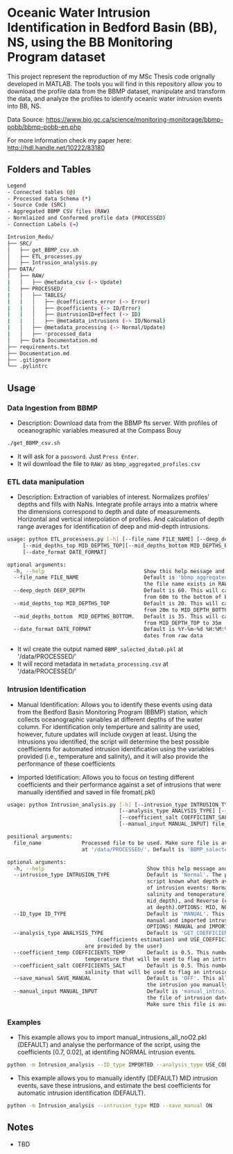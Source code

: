 # Oceanic Water Intrusion Identification in Bedford Basin (BB), NS, using the BB Monitoring Program dataset

This project represent the reproduction of my MSc Thesis code orignally developed in MATLAB. The tools you will
find in this repository allow you to download the profile data from the BBMP dataset, manipulate and transform the 
data, and analyze the profiles to identify oceanic water intrusion events into BB, NS. 

Data Source: https://www.bio.gc.ca/science/monitoring-monitorage/bbmp-pobb/bbmp-pobb-en.php

For more information check my paper here: http://hdl.handle.net/10222/83180

## Folders and Tables

```bash
Legend
- Connected tables (@)
- Processed data Schema (*)
- Source Code (SRC)
- Aggregated BBMP CSV files (RAW)
- Normlaized and Conformed profile data (PROCESSED)
- Connection Labels (→)

Intrusion_Redo/
├── SRC/
│   ├── get_BBMP_csv.sh
│   ├── ETL_processes.py
│   ├── Intrusion_analysis.py
├── DATA/
│   ├── RAW/
|   │   ├── @metadata_csv (-> Update)
│   ├── PROCESSED/
|   │   ├── TABLES/
|   |   │   ├── @coefficients_error (-> Error)
|   |   │   ├── @coefficients (-> ID/Error)
|   |   │   ├── @intrusionID+effect (-> ID)
|   |   │   ├── @metadata_intrusions (-> ID/Normal)
|   │   ├── @metadata_processing (-> Normal/Update)
|   │   ├── *processed_data
│   ├── Data Documentation.md
├── requirements.txt
├── Documentation.md
├── .gitignore
└── .pylintrc
```

## Usage

### Data Ingestion from BBMP
- Description: Download data from the BBMP fts server. With profiles of oceanographic 
variables measured at the Compass Bouy

```bash
./get_BBMP_csv.sh
```

- It will ask for a `password`. Just `Press Enter`.
- It wil download the file to `RAW/` as `bbmp_aggregated_profiles.csv`

### ETL data manipulation
- Description: Extraction of variables of interest. Normalizes profiles’ depths and 
fills with NaNs. Integrate profile arrays into a matrix where the dimensions correspond to depth 
and date of measurements. Horizontal and vertical interpolation of profiles. And calculation 
of depth range averages for identification of deep and mid-depth intrusions.

```bash
usage: python ETL_processess.py [-h] [--file_name FILE_NAME] [--deep_depth DEEP_DEPTH] 
	 [--mid_depths_top MID_DEPTHS_TOP][--mid_depths_bottom MID_DEPTHS_BOTTOM]
	 [--date_format DATE_FORMAT] 

optional arguments:
  -h, --help                	            Show this help message and exit
  --file_name FILE_NAME     	            Default is 'bbmp_aggregated_profiles.csv'. Make sure
                            	            the file name exists in RAW/
  --deep_depth DEEP_DEPTH   	            Default is 60. This will calculate depth averages
                            	            from 60m to the bottom of BB (~70m) 
  --mid_depths_top MID_DEPTHS_TOP           Default is 20. This will calculate depth averages
                            	            from 20m to MID_DEPTH_BOTTOM
  --mid_depths_bottom  MID_DEPTHS_BOTTOM.   Default is 35. This will calculate depth averages
                                            from MID_DEPTH_TOP to 35m
  --date_format DATE_FORMAT 	            Default is %Y-%m-%d %H:%M:%S. This is mainly used to read
                                            dates from raw data
```

- It wil create the output named `BBMP_salected_data0.pkl` at '/data/PROCESSED/'
- It will record metadata in `metadata_processing.csv` at '/data/PROCESSED/' 

### Intrusion Identification

- Manual Identification: Allows you to identify these events using data from
the Bedford Basin Monitoring Program (BBMP) station, which collects oceanographic
variables at different depths of the water column. For identification only
temperture and salinity are used, however, future updates will include oxygen at least.
Using the intrusions you identified, the script will determine the best possible
coefficients for automated intrusion identification using the variables provided
(i.e., temperature and salinity), and it will also provide the performance of these
coefficients

- Imported Idetification: Allows you to focus on testing different coefficients and 
their performance against a set of intrusions that were manually identified and saved 
in file fromat(.pkl)

```bash
usage: python Intrusion_analysis.py [-h] [--intrusion_type INTRUSION_TYPE] [--ID_type ID_TYPE] 
                                    [--analysis_type ANALYSIS_TYPE] [--coefficient_temp COEFFICIENT_TEMP] 
                                    [--coefficient_salt COEFFICIENT_SALT] [--save_manual SAVE_MANUAL] 
                                    [--manual_input MANUAL_INPUT] file_name

positional arguments:
  file_name             Processed file to be used. Make sure file is available
                        at '/data/PROCESSED/'. Default is 'BBMP_salected_data_test.pkl'

optional arguments:
  -h, --help                                 Show this help message and exit
  --intrusion_type INTRUSION_TYPE            Default is 'Normal'. The prupose of this is so that the
                                             script known what depth average to use. There are 3 types
                                             of intrusion events: Normal (causing increases in both
                                             salinity and temoperature), MID (seen at
                                             mid_depth), and Reverse (causing decreases in temperature
                                             at depth).OPTIONS: MID, NORMAL, REVERSE. 
  --ID_type ID_TYPE                          Default is 'MANUAL'. This allows you to select between
                                             manual and imported intrusion identification. 
                                             OPTIONS: MANUAL and IMPORTED
  --analysis_type ANALYSIS_TYPE              Default is 'GET_COEFFICIENTS'. OPTIONS: GET_COEFFICIENTS
				             (coefficients estimation) and USE_COEFFICIENTS (coeffients
	  				     are provided by the user)
  --coefficient_temp COEFFICIENTS_TEMP       Default is 0.5. This number represents the change in 
					     temperature that will be used to flag an intrusion events.
  --coefficient_salt COEFFICIENTS_SALT       Default is 0.5. This number represents the change in 
					     salinity that will be used to flag an intrusion events.  
  --save_manual SAVE_MANUAL                  Default is 'OFF'. This allows you to save (ON) or not
                                             the intrusion you manually identified using the plots
  --manual_input MANUAL_INPUT                Default is 'manual_intrusions_all_noO2.pkl'. This is
                                             the file of intrusion datetimes if MANUAL_TYPE = OTHER.
                                             Make sure this file is available at '/data/PROCESSED/' 
```

### Examples
- This example allows you to import manual_intrusions_all_noO2.pkl (DEFAULT) and analyse the performance 
of the script, using the coefficients [0.7, 0.02], at identifing NORMAL intrusion events. 
```bash
python -m Intrusion_analysis --ID_type IMPORTED --analysis_type USE_COEFFICIENTS --coefficient_temp 0.7 --coefficient_salt 0.02 
```

- This example allows you to manually identify (DEFAULT) MID intrusion events, save these intrusions, and 
estimate the best coefficients for automatic intrusion identification (DEFAULT).
```bash
python -m Intrusion_analysis --intrusion_type MID --save_manual ON 
```
## Notes
- TBD

